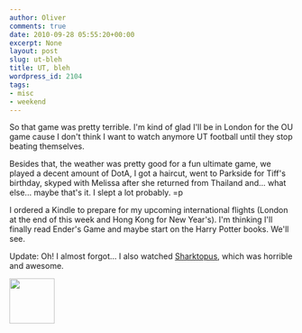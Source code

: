 ```yaml
---
author: Oliver
comments: true
date: 2010-09-28 05:55:20+00:00
excerpt: None
layout: post
slug: ut-bleh
title: UT, bleh
wordpress_id: 2104
tags:
- misc
- weekend
---
```


So that game was pretty terrible.  I'm kind of glad I'll be in London for the OU game cause I don't think I want to watch anymore UT football until they stop beating themselves.

Besides that, the weather was pretty good for a fun ultimate game, we played a decent amount of DotA, I got a haircut, went to Parkside for Tiff's birthday, skyped with Melissa after she returned from Thailand and... what else... maybe that's it.  I slept a lot probably. =p

I ordered a Kindle to prepare for my upcoming international flights (London at the end of this week and Hong Kong for New Year's).  I'm thinking I'll finally read Ender's Game and maybe start on the Harry Potter books.  We'll see.

Update: Oh!  I almost forgot... I also watched <a href="http://www.hulu.com/watch/165345/syfy-original-movies-sharktopus">Sharktopus</a>, which was horrible and awesome.

<a href="https://www.owiber.com/?attachment_id=2105" rel="attachment wp-att-2105"><img src="https://www.owiber.com/wp-content/uploads/2010/09/Photo-on-2010-09-28-at-00.53-80x80.jpg" alt="" title="Photo on 2010-09-28 at 00.53" width="80" height="80" class="alignnone size-thumbnail wp-image-2105" /></a>
